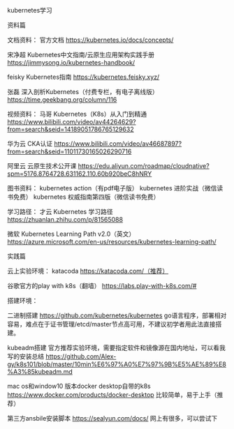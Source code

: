 kubernetes学习

资料篇

文档资料：
官方文档
    https://kubernetes.io/docs/concepts/

宋净超 Kubernetes中文指南/云原生应用架构实践手册
    https://jimmysong.io/kubernetes-handbook/

feisky Kubernetes指南
    https://kubernetes.feisky.xyz/

张磊 深入剖析Kubernetes（付费专栏，有电子离线版）
    https://time.geekbang.org/column/116


视频资料：
马哥 Kubernetes（K8s）从入门到精通
    https://www.bilibili.com/video/av44264629?from=search&seid=14189051786765129632

华为云 CKA认证
    https://www.bilibili.com/video/av46687897?from=search&seid=11011730165026290716

阿里云 云原生技术公开课
    https://edu.aliyun.com/roadmap/cloudnative?spm=5176.8764728.631162.110.60b920beC8hNRY


图书资料：
    kubernetes action（有pdf电子版）
    kubernetes 进阶实战（微信读书免费）
    kubernetes 权威指南第四版（微信读书免费）


学习路径：
才云 Kubernetes 学习路径
    https://zhuanlan.zhihu.com/p/81565088

微软 Kubernetes Learning Path v2.0（英文）
     https://azure.microsoft.com/en-us/resources/kubernetes-learning-path/



实践篇

云上实验环境：
katacoda
    https://katacoda.com/（推荐）

谷歌官方的play with k8s（翻墙）
    https://labs.play-with-k8s.com/#
    

搭建环境：

二进制搭建
    https://github.com/kubernetes/kubernetes
    go语言程序，部署相对容易，难点在于证书管理/etcd/master节点高可用，不建议初学者用此法直接搭建。

kubeadm搭建
    官方推荐实验环境，需要指定软件和镜像源在国内地址，可以看我写的安装总结
    https://github.com/Alex-gy/k8s101/blob/master/10min%E6%97%A0%E7%97%9B%E5%AE%89%E8%A3%85kubeadm.md

mac os和window10 版本docker desktop自带的k8s
    https://www.docker.com/products/docker-desktop
    比较简单，易于上手（推荐）

第三方ansbile安装脚本
    https://sealyun.com/docs/
    网上有很多，可以尝试下
